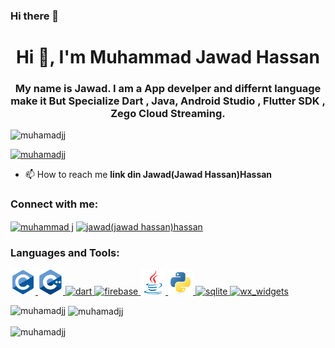 ### Hi there 👋

<h1 align="center">Hi 👋, I'm Muhammad Jawad Hassan </h1>
<h3 align="center">My name is Jawad. I am a App develper and differnt language make it But Specialize Dart , Java, Android Studio , Flutter SDK , Zego Cloud Streaming.</h3>

<p align="left"> <img src="https://komarev.com/ghpvc/?username=muhamadjj&label=Profile%20views&color=0e75b6&style=flat" alt="muhamadjj" /> </p>

<p align="left"> <a href="https://github.com/ryo-ma/github-profile-trophy"><img src="https://github-profile-trophy.vercel.app/?username=muhamadjj" alt="muhamadjj" /></a> </p>

- 📫 How to reach me **link din Jawad(Jawad Hassan)Hassan**

<h3 align="left">Connect with me:</h3>
<p align="left">
<a href="https://dev.to/muhammad j" target="blank"><img align="center" src="https://raw.githubusercontent.com/rahuldkjain/github-profile-readme-generator/master/src/images/icons/Social/devto.svg" alt="muhammad j" height="30" width="40" /></a>
<a href="https://linkedin.com/in/jawad(jawad hassan)hassan" target="blank"><img align="center" src="https://raw.githubusercontent.com/rahuldkjain/github-profile-readme-generator/master/src/images/icons/Social/linked-in-alt.svg" alt="jawad(jawad hassan)hassan" height="30" width="40" /></a>
</p>

<h3 align="left">Languages and Tools:</h3>
<p align="left"> <a href="https://www.cprogramming.com/" target="_blank" rel="noreferrer"> <img src="https://raw.githubusercontent.com/devicons/devicon/master/icons/c/c-original.svg" alt="c" width="40" height="40"/> </a> <a href="https://www.w3schools.com/cpp/" target="_blank" rel="noreferrer"> <img src="https://raw.githubusercontent.com/devicons/devicon/master/icons/cplusplus/cplusplus-original.svg" alt="cplusplus" width="40" height="40"/> </a> <a href="https://dart.dev" target="_blank" rel="noreferrer"> <img src="https://www.vectorlogo.zone/logos/dartlang/dartlang-icon.svg" alt="dart" width="40" height="40"/> </a> <a href="https://firebase.google.com/" target="_blank" rel="noreferrer"> <img src="https://www.vectorlogo.zone/logos/firebase/firebase-icon.svg" alt="firebase" width="40" height="40"/> </a> <a href="https://www.java.com" target="_blank" rel="noreferrer"> <img src="https://raw.githubusercontent.com/devicons/devicon/master/icons/java/java-original.svg" alt="java" width="40" height="40"/> </a> <a href="https://www.python.org" target="_blank" rel="noreferrer"> <img src="https://raw.githubusercontent.com/devicons/devicon/master/icons/python/python-original.svg" alt="python" width="40" height="40"/> </a> <a href="https://www.sqlite.org/" target="_blank" rel="noreferrer"> <img src="https://www.vectorlogo.zone/logos/sqlite/sqlite-icon.svg" alt="sqlite" width="40" height="40"/> </a> <a href="https://www.wxwidgets.org/" target="_blank" rel="noreferrer"> <img src="https://upload.wikimedia.org/wikipedia/commons/b/bb/WxWidgets.svg" alt="wx_widgets" width="40" height="40"/> </a> </p>

<p><img align="left" src="https://github-readme-stats.vercel.app/api/top-langs?username=muhamadjj&show_icons=true&locale=en&layout=compact" alt="muhamadjj" /></p>

<p>&nbsp;<img align="center" src="https://github-readme-stats.vercel.app/api?username=muhamadjj&show_icons=true&locale=en" alt="muhamadjj" /></p>

<p><img align="center" src="https://github-readme-streak-stats.herokuapp.com/?user=muhamadjj&" alt="muhamadjj" /></p>
